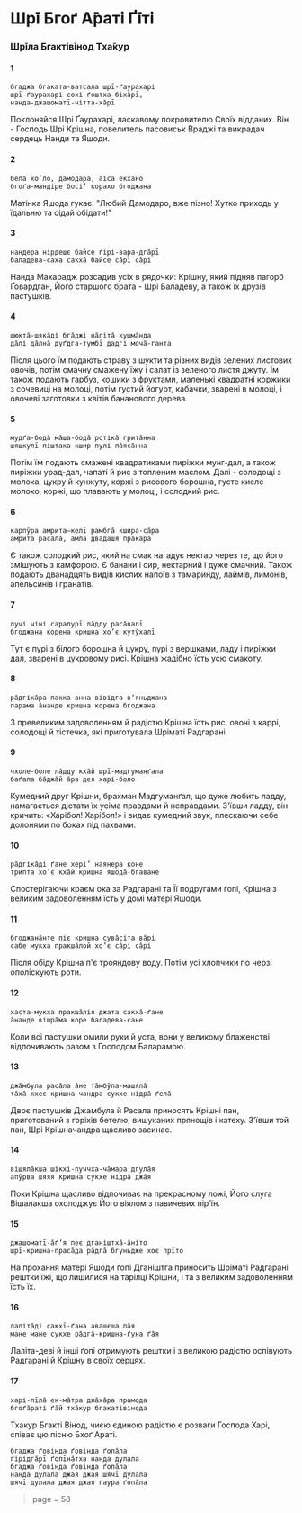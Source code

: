 # Шрī Бгоґ А̄раті Ґīті

### Шрīла Бгактівінод Тха̄кур

#### 1

    бгаджа бгаката-ватсала шрī-ґаурахарі
    шрī-ґаурахарі сохі ґоштха-біха̄рī,
    нанда-джашоматī-чітта-ха̄рī

Поклоняйся Шрі Ґаурахарі, ласкавому покровителю Своїх відданих. Він - Господь Шрі Крішна, повелитель пасовиськ Враджі та викрадач сердець Нанди та Яшоди.

#### 2

    бела̄ хо’ло, да̄модара, а̄іса екхано
    бгоґа-мандіре босі’ корахо бгоджана

Матінка Яшода гукає: "Любий Дамодаро, вже пізно! Хутко приходь у їдальню та сідай обідати!"

#### 3

    нандера нірдешє байсе ґірі-вара-дга̄рī
    баладева-саха сакха̄ байсе са̄рі са̄рі

Нанда Махарадж розсадив усіх в рядочки: Крішну, який підняв пагорб Ґовардган, Його старшого брата - Шрі Баладеву, а також їх друзів пастушків.

#### 4

    шюкта̄-шяка̄ді бга̄джі на̄літа̄ кушма̄нда
    да̄лі да̄лна̄ дуґдга-тумбī дадгі моча̄-ганта

Після цього їм подають страву з шукти та різних видів зелених листових овочів, потім смачну смажену їжу і салат із зеленого листя джуту. Їм також подають гарбуз, кошики з фруктами, маленькі квадратні коржики з сочевиці на молоці, потім густий йогурт, кабачки, зварені в молоці, і овочеві заготовки з квітів бананового дерева.

#### 5

    мудґа-бода̄ ма̄ша-бода̄ ротіка̄ грита̄нна
    шяшкулī піштака кшир пулі па̄яса̄нна

Потім їм подають смажені квадратиками пиріжки мунг-дал, а також пиріжки урад-дал, чапаті й рис з топленим маслом. Далі - солодощі з молока, цукру й кунжуту, коржі з рисового борошна, густе кисле молоко, коржі, що плавають у молоці, і солодкий рис.

#### 6

    карпӯра амрита–келī рамбга̄ кшира-са̄ра
    амрита раса̄ла̄, амла два̄дашя прака̄ра

Є також солодкий рис, який на смак нагадує нектар через те, що його змішують з камфорою. Є банани і сир, нектарний і дуже смачний. Також подають дванадцять видів кислих напоїв з тамаринду, лаймів, лимонів, апельсинів і гранатів.

#### 7

    лучі чіні сарапурī ла̄дду раса̄валī
    бгоджана корена кришна хо’є кутӯхалī

Тут є пурі з білого борошна й цукру, пурі з вершками, ладу і пиріжки дал, зварені в цукровому рисі. Крішна жадібно їсть усю смакоту.

#### 8

    ра̄дгіка̄ра пакка анна вівідга вʼяньджана
    парама а̄нанде кришна корена бгоджана

З превеликим задоволенням й радістю Крішна їсть рис, овочі з каррі, солодощі й тістечка, які приготувала Шріматі Радгарані.

#### 9

    чхоле-боле ла̄дду кха̄й шрī-мадгуманґала
    баґала ба̄джа̄й а̄ра дея харі-боло

Кумедний друг Крішни, брахман Мадгуманґал, що дуже любить ладду, намагається дістати їх усіма правдами й неправдами. З'ївши ладду, він кричить: «Харібол! Харібол!» і видає кумедний звук, плескаючи себе долонями по боках під пахвами.

#### 10

    ра̄дгіка̄ді ґане хері’ наянера коне
    трипта хо’є кха̄й кришна яшода̄-бгаване

Спостерігаючи краєм ока за Радгарані та Її подругами ґопі, Крішна з великим задоволенням їсть у домі матері Яшоди.

#### 11

    бгоджана̄нте піє кришна сува̄сіта ва̄рі
    сабе мукха пракша̄лой хо’є са̄рі са̄рі

Після обіду Крішна п'є трояндову воду. Потім усі хлопчики по черзі ополіскують роти.

#### 12

    хаста-мукха пракша̄лія джата сакха̄-ґане
    а̄нанде вішра̄ма коре баладева-сане

Коли всі пастушки омили руки й уста, вони у великому блаженстві відпочивають разом з Господом Баларамою.

#### 13

    джа̄мбула раса̄ла а̄не та̄мбӯла-машяла̄
    та̄ха̄ кхеє кришна-чандра сукхе нідра̄ ґела̄

Двоє пастушків Джамбула й Расала приносять Крішні пан, приготований з горіхів бетелю, вишуканих прянощів і катеху. З'ївши той пан, Шрі Крішначандра щасливо засинає.

#### 14

    вішяла̄кша шікхі-пуччха-ча̄мара дгула̄я
    апӯрва шяяя кришна сукхе нідра̄ джа̄я

Поки Крішна щасливо відпочиває на прекрасному ложі, Його слуга Вішалакша охолоджує Його віялом з павичевих пір'їн.

#### 15

    джашоматī-а̄ґʼя пеє дганіштха̄-а̄ніто
    шрī-кришна-праса̄да ра̄дга̄ бгуньдже хоє прīто

На прохання матері Яшоди ґопі Дганіштга приносить Шріматі Радгарані рештки їжі, що лишилися на тарілці Крішни, і та з великим задоволенням їсть їх.

#### 16

    лаліта̄ді сакхī-ґана авашєша па̄я
    мане мане сукхе ра̄дга̄-кришна-ґуна ґа̄я

Лаліта-деві й інші ґопі отримують рештки і з великою радістю оспівують Радгарані й Крішну в своїх серцях.

#### 17

    харі-лīла̄ ек-ма̄тра джа̄ха̄ра прамода
    бгоґа̄раті ґа̄й тха̄кур бгакатівінода

Тхакур Бгакті Вінод, чиєю єдиною радістю є розваги Господа Харі, співає цю пісню Бхоґ Араті.

    бгаджа ґовінда ґовінда ґопа̄ла
    ґірідга̄рī ґопīна̄тха нанда дулала
    бгаджа ґовінда ґовінда ґопа̄ла
    нанда дулала джая джая шячī дулала
    шячī дулала джая джая ґаура ґопа̄ла

> page = 58